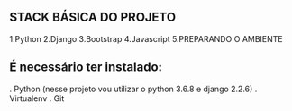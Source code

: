 ## STACK BÁSICA DO PROJETO

1.Python
2.Django
3.Bootstrap
4.Javascript
5.PREPARANDO O AMBIENTE

## É necessário ter instalado:

. Python (nesse projeto vou utilizar o python 3.6.8 e django 2.2.6)
. Virtualenv
. Git
